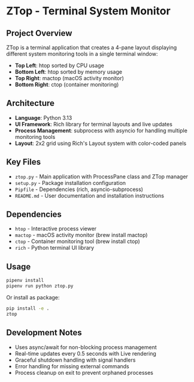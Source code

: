 # ZTop - Terminal System Monitor

## Project Overview
ZTop is a terminal application that creates a 4-pane layout displaying different system monitoring tools in a single terminal window:

- **Top Left**: htop sorted by CPU usage
- **Bottom Left**: htop sorted by memory usage  
- **Top Right**: mactop (macOS activity monitor)
- **Bottom Right**: ctop (container monitoring)

## Architecture
- **Language**: Python 3.13
- **UI Framework**: Rich library for terminal layouts and live updates
- **Process Management**: subprocess with asyncio for handling multiple monitoring tools
- **Layout**: 2x2 grid using Rich's Layout system with color-coded panels

## Key Files
- `ztop.py` - Main application with ProcessPane class and ZTop manager
- `setup.py` - Package installation configuration
- `Pipfile` - Dependencies (rich, asyncio-subprocess)
- `README.md` - User documentation and installation instructions

## Dependencies
- `htop` - Interactive process viewer
- `mactop` - macOS activity monitor (brew install mactop)
- `ctop` - Container monitoring tool (brew install ctop)
- `rich` - Python terminal UI library

## Usage
```bash
pipenv install
pipenv run python ztop.py
```

Or install as package:
```bash
pip install -e .
ztop
```

## Development Notes
- Uses async/await for non-blocking process management
- Real-time updates every 0.5 seconds with Live rendering
- Graceful shutdown handling with signal handlers
- Error handling for missing external commands
- Process cleanup on exit to prevent orphaned processes